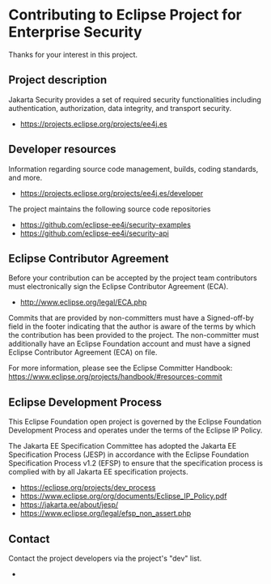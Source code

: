 # Contributing to Eclipse Project for Enterprise Security

Thanks for your interest in this project.

## Project description

Jakarta Security provides a set of required security functionalities
including authentication, authorization, data integrity, and transport security.

 * https://projects.eclipse.org/projects/ee4j.es

## Developer resources

Information regarding source code management, builds, coding standards, and
more.

 * https://projects.eclipse.org/projects/ee4j.es/developer

The project maintains the following source code repositories

 * https://github.com/eclipse-ee4j/security-examples
 * https://github.com/eclipse-ee4j/security-api

## Eclipse Contributor Agreement

Before your contribution can be accepted by the project team contributors must
electronically sign the Eclipse Contributor Agreement (ECA).

 * http://www.eclipse.org/legal/ECA.php

Commits that are provided by non-committers must have a Signed-off-by field in
the footer indicating that the author is aware of the terms by which the
contribution has been provided to the project. The non-committer must
additionally have an Eclipse Foundation account and must have a signed Eclipse
Contributor Agreement (ECA) on file.

For more information, please see the Eclipse Committer Handbook:
https://www.eclipse.org/projects/handbook/#resources-commit

## Eclipse Development Process

This Eclipse Foundation open project is governed by the Eclipse Foundation
Development Process and operates under the terms of the Eclipse IP Policy.

The Jakarta EE Specification Committee has adopted the Jakarta EE Specification
Process (JESP) in accordance with the Eclipse Foundation Specification Process
v1.2 (EFSP) to ensure that the specification process is complied with by all
Jakarta EE specification projects.

* https://eclipse.org/projects/dev_process
* https://www.eclipse.org/org/documents/Eclipse_IP_Policy.pdf
* https://jakarta.ee/about/jesp/
* https://www.eclipse.org/legal/efsp_non_assert.php

## Contact

Contact the project developers via the project's "dev" list.

 * 

